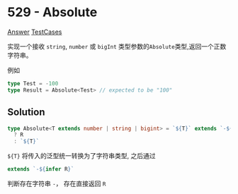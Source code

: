 # 529 - Absolute

[Answer](https://github.com/lybenson/ts-checker/blob/master/src/529-medium-absolute/template.ts) [TestCases](https://github.com/lybenson/ts-checker/blob/master/src/529-medium-absolute/test-cases.ts)

实现一个接收 `string`, `number` 或 `bigInt` 类型参数的`Absolute`类型,返回一个正数字符串。

例如

```ts
type Test = -100
type Result = Absolute<Test> // expected to be "100"
```

## Solution

```ts
type Absolute<T extends number | string | bigint> = `${T}` extends `-${infer R}`
  ? R
  : `${T}`
```

`${T}` 将传入的泛型统一转换为了字符串类型, 之后通过

```ts
extends `-${infer R}`
```

判断存在字符串 `-`， 存在直接返回 `R`
